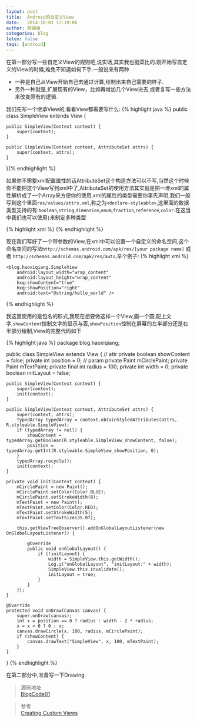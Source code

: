 ```yaml
---
layout: post
title:  Android的自定义View
date:   2014-10-01 17:19:06
author: 郝锡强
categories: blog
letex: false
tags: [android]
---
```


在第一部分写一些自定义View的规则吧,说实话,其实我也挺菜比的.刚开始写自定义的View的时候,难免不知道如何下手.一般说来有两种

* 一种是自己从View开始自己去通过计算,绘制出来自己需要的样子.
* 另外一种就是,扩展现有的View，比如再增加几个View进去,或者复写一些方法来改变原有的逻辑.
<!-- more -->
我们先写一个继承View的,看看View都需要写什么:
{% highlight java %}
public class SimpleView extends View {

    public SimpleView(Context context) {
        super(context);
    }

    public SimpleView(Context context, AttributeSet attrs) {
        super(context, attrs);
    }
}{% endhighlight %}

如果你不需要xml配置属性的话AttributeSet这个构造方法可以不写,当然这个时候你不能把这个View写到xml中了,AttributeSet的使用方法其实就是把一堆xml的属性解析成了一个Array来方便你的使用,xml的属性的类型需要你事先声明,我们一般写到这个里面`res/values/attrs.xml`,称之为`<declare-styleable>`,这里面的数据类型支持的有:`boolean`,`string`,`dimension`,`enum`,`fraction`,`reference`,`color`.在这当中我们也可以使用`|`来制定多种类型

{% highlight xml %}
<declare-styleable name="SimpleView">
	<attr name="showContent" format="boolean" />
	<attr name="showPosition" format="enum">
		<enum name="left" value="0" />
		<enum name="right" value="1" />
	</attr>
</declare-styleable>
{% endhighlight %}

现在我们写好了一个带参数的View,在xml中可以设置一个自定义的命名空间,这个命名空间的写法`http://schemas.android.com/apk/res/[your package name]` 或者 `http://schemas.android.com/apk/res/auto`,举个例子:
{% highlight xml %}
<RelativeLayout xmlns:android="http://schemas.android.com/apk/res/android"
    xmlns:tools="http://schemas.android.com/tools"
    xmlns:hxq="http://schemas.android.com/apk/res/blog.haoxiqiang"
    android:layout_width="match_parent"
    android:layout_height="match_parent"
    tools:context="blog.haoxiqiang.MainActivity" >

    <blog.haoxiqiang.SimpleView
        android:layout_width="wrap_content"
        android:layout_height="wrap_content"
        hxq:showContent="true"
        hxq:showPosition="right"
        android:text="@string/hello_world" />

</RelativeLayout>
{% endhighlight %}

我这里使用的是包名的形式,我现在想要做这样一个View,画一个圆,配上文字,`showContent`控制文字的显示与否,`showPosition`控制在屏幕的左半部分还是右半部分绘制,View的完整代码如下

{% highlight java %}
package blog.haoxiqiang;

public class SimpleView extends View {
    // attr
    private boolean showContent = false;
    private int position = 0;
    // param
    private Paint mCirclePaint;
    private Paint mTextPaint;
    private final int radius = 100;
    private int width = 0;
    private boolean initLayout = false;

    public SimpleView(Context context) {
        super(context);
        init(context);
    }

    public SimpleView(Context context, AttributeSet attrs) {
        super(context, attrs);
        TypedArray typedArray = context.obtainStyledAttributes(attrs, R.styleable.SimpleView);
        if (typedArray != null) {
            showContent = typedArray.getBoolean(R.styleable.SimpleView_showContent, false);
            position = typedArray.getInt(R.styleable.SimpleView_showPosition, 0);
        }
        typedArray.recycle();
        init(context);
    }

    private void init(Context context) {
        mCirclePaint = new Paint();
        mCirclePaint.setColor(Color.BLUE);
        mCirclePaint.setStrokeWidth(8);
        mTextPaint = new Paint();
        mTextPaint.setColor(Color.RED);
        mTextPaint.setStrokeWidth(5);
        mTextPaint.setTextSize(35.0f);

        this.getViewTreeObserver().addOnGlobalLayoutListener(new OnGlobalLayoutListener() {

            @Override
            public void onGlobalLayout() {
                if (!initLayout) {
                    width = SimpleView.this.getWidth();
                    Log.i("onGlobalLayout", "initLayout:" + width);
                    SimpleView.this.invalidate();
                    initLayout = true;
                }
            }
        });
    }

    @Override
    protected void onDraw(Canvas canvas) {
        super.onDraw(canvas);
        int x = position == 0 ? radius : width - 2 * radius;
        x = x < 0 ? 0 : x;
        canvas.drawCircle(x, 100, radius, mCirclePaint);
        if (showContent) {
            canvas.drawText("SimpleView", x, 100, mTextPaint);
        }
    }
}
{% endhighlight %}

在第二部分中,准备写一下Drawing

>源码地址<br />
[BlogCode01](https://github.com/Haoxiqiang/BlogCode)


>参考<br />
[Creating Custom Views](http://developer.android.com/training/custom-views/index.html)
